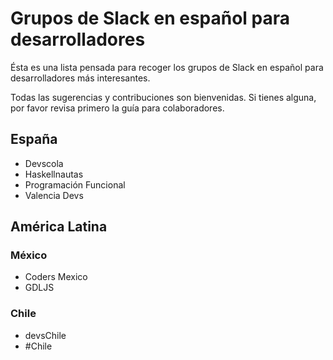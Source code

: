 # Grupos de Slack en español para desarrolladores

Ésta es una lista pensada para recoger los grupos de Slack en español para desarrolladores más interesantes.

Todas las sugerencias y contribuciones son bienvenidas. Si tienes alguna, por favor revisa primero la guía para colaboradores.

## España
- Devscola
- Haskellnautas
- Programación Funcional
- Valencia Devs

## América Latina
### México
- Coders Mexico
- GDLJS

### Chile
- devsChile
- #Chile
